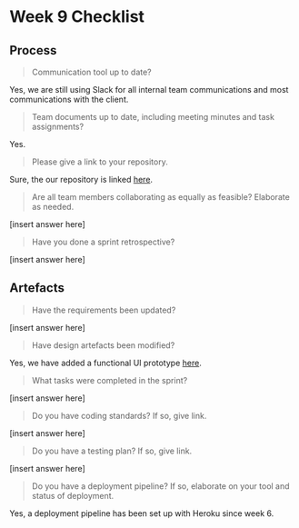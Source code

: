 # Week 9 Checklist

## Process

> Communication tool up to date?

Yes, we are still using Slack for all internal team communications and most communications with the client.

> Team documents up to date, including meeting minutes and task assignments?

Yes.

> Please give a link to your repository.

Sure, the our repository is linked [here](https://github.com/techn0mancr/COMP30022-DocMcStuffinshttps://github.com/techn0mancr/COMP30022-DocMcStuffins).

> Are all team members collaborating as equally as feasible? Elaborate as needed.

[insert answer here]

> Have you done a sprint retrospective?

[insert answer here]

## Artefacts

> Have the requirements been updated?

[insert answer here]

> Have design artefacts been modified?

Yes, we have added a functional UI prototype [here](https://www.figma.com/proto/fKGpzYdLk4bRARublYhPbr/IT-Project?page-id=0%3A1&node-id=150%3A578&viewport=241%2C48%2C0.16&scaling=scale-down&starting-point-node-id=150%3A578).

> What tasks were completed in the sprint?

[insert answer here]

> Do you have coding standards? If so, give link.

[insert answer here]

> Do you have a testing plan? If so, give link.

[insert answer here]

> Do you have a deployment pipeline? If so, elaborate on your tool and status of deployment.

Yes, a deployment pipeline has been set up with Heroku since week 6.
